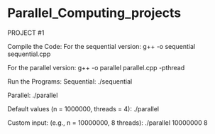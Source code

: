 # Parallel_Computing_projects

PROJECT #1 

Compile the Code:
For the sequential version:
g++ -o sequential sequential.cpp 

For the parallel version:
g++ -o parallel parallel.cpp -pthread

Run the Programs:
Sequential:
./sequential

Parallel:
./parallel

Default values (n = 1000000, threads = 4):
./parallel

 Custom input: (e.g., n = 10000000, 8 threads):
 ./parallel 10000000 8
